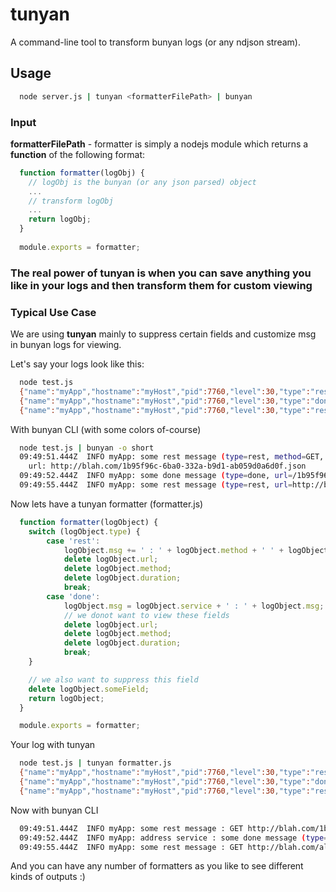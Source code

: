 # tunyan
A command-line tool to transform bunyan logs (or any ndjson stream).

## Usage
```sh
  node server.js | tunyan <formatterFilePath> | bunyan
```

### Input
**formatterFilePath** - formatter is simply a nodejs module which returns a **function** of the following format:
```js
  function formatter(logObj) {
    // logObj is the bunyan (or any json parsed) object
    ...
    // transform logObj
    ...
    return logObj;
  }
    
  module.exports = formatter;
```

### The real power of tunyan is when you can save anything you like in your logs and then transform them for custom viewing

### Typical Use Case
We are using **tunyan** mainly to suppress certain fields and customize msg in bunyan logs for viewing.

Let's say your logs look like this:
```sh
  node test.js
  {"name":"myApp","hostname":"myHost","pid":7760,"level":30,"type":"rest","url":"http://blah.com/1b95f96c-6ba0-332a-b9d1-ab059d0a6d0f.json","method":"GET","duration":1439,"msg":"some rest message","someField":"not for viewing, but can be used for some analysis","time":"2016-05-12T09:49:51.444Z","v":0}
  {"name":"myApp","hostname":"myHost","pid":7760,"level":30,"type":"done","url":"/1b95f96c-6ba0-332a-b9d1-ab059d0a6d0f/address","method":"GET","service":"address service","duration":1540,"msg":"some done message","someField":"not for viewing, but can be used for some analysis","time":"2016-05-12T09:49:52.444Z","v":0}
  {"name":"myApp","hostname":"myHost","pid":7760,"level":30,"type":"rest","url":"http://blah.com/all.json","method":"GET","duration":1890,"msg":"some rest message","someField":"not for viewing, but can be used for some analysis","time":"2016-05-12T09:49:55.444Z","v":0}

```
With bunyan CLI (with some colors of-course)
```sh
  node test.js | bunyan -o short
  09:49:51.444Z  INFO myApp: some rest message (type=rest, method=GET, duration=1439, someField="not for viewing, but can be used for some analysis")
    url: http://blah.com/1b95f96c-6ba0-332a-b9d1-ab059d0a6d0f.json
  09:49:52.444Z  INFO myApp: some done message (type=done, url=/1b95f96c-6ba0-332a-b9d1-ab059d0a6d0f/address, method=GET, service="address service", duration=1540, someField="not for viewing, but can be used for some analysis")
  09:49:55.444Z  INFO myApp: some rest message (type=rest, url=http://blah.com/all.json, method=GET, duration=1890, someField="not for viewing, but can be used for some analysis")
```
Now lets have a tunyan formatter (formatter.js)
```js
  function formatter(logObject) {
    switch (logObject.type) {
        case 'rest':
            logObject.msg += ' : ' + logObject.method + ' ' + logObject.url + ' in ' + logObject.duration + 'ms';
            delete logObject.url;
            delete logObject.method;
            delete logObject.duration;
            break;
        case 'done':
            logObject.msg = logObject.service + ' : ' + logObject.msg;
            // we donot want to view these fields
            delete logObject.url;
            delete logObject.method;
            delete logObject.duration;
            break;
    }

    // we also want to suppress this field
    delete logObject.someField;
    return logObject;
  }

  module.exports = formatter;
```
Your log with tunyan
```sh
  node test.js | tunyan formatter.js 
  {"name":"myApp","hostname":"myHost","pid":7760,"level":30,"type":"rest","msg":"some rest message : GET http://blah.com/1b95f96c-6ba0-332a-b9d1-ab059d0a6d0f.json in 1439ms","time":"2016-05-12T09:49:51.444Z","v":0}
  {"name":"myApp","hostname":"myHost","pid":7760,"level":30,"type":"done","service":"address service","msg":"address service : some done message","time":"2016-05-12T09:49:52.444Z","v":0}
  {"name":"myApp","hostname":"myHost","pid":7760,"level":30,"type":"rest","msg":"some rest message : GET http://blah.com/all.json in 1890ms","time":"2016-05-12T09:49:55.444Z","v":0}
```
Now with bunyan CLI
```sh
  09:49:51.444Z  INFO myApp: some rest message : GET http://blah.com/1b95f86c-6ba0-332a-b9d1-ab059d0a6d0f.json in 1439ms (type=rest)
  09:49:52.444Z  INFO myApp: address service : some done message (type=done, service="address service")
  09:49:55.444Z  INFO myApp: some rest message : GET http://blah.com/all.json in 1890ms (type=rest)
```
And you can have any number of formatters as you like to see different kinds of outputs :)

